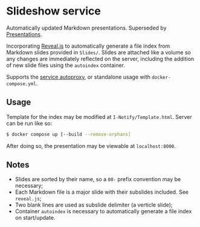 
# Slideshow service

Automatically updated Markdown presentations. Superseded by [Presentations](https://github.com/QSmally/Presentations).

Incorporating [Reveal.js](https://github.com/hakimel/reveal.js) to automatically generate a file
index from Markdown slides provided in `Slides/`. Slides are attached like a volume so any changes
are immediately reflected on the server, including the addition of new slide files using the
`autoindex` container.

Supports the [service autoproxy](https://github.com/QSmally/Service-Autoproxy), or standalone usage
with `docker-compose.yml`.

## Usage

Template for the index may be modified at `I-Notify/Template.html`. Server can be run like so:

```bash
$ docker compose up [--build --remove-orphans]
```

After doing so, the presentation may be viewable at `localhost:8000`.

## Notes

* Slides are sorted by their name, so a `00-` prefix convention may be necessary;
* Each Markdown file is a major slide with their subslides included. See `reveal.js`;
* Two blank lines are used as subslide delimiter (a verticle slide);
* Container `autoindex` is necessary to automatically generate a file index on start/update.
